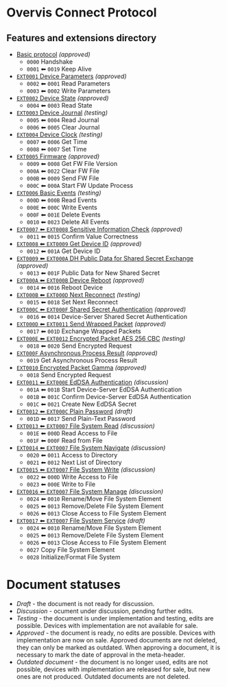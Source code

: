 # Overvis Connect Protocol

## Features and extensions directory

* [Basic protocol](overvis-connect.md) _(approved)_
    * `0000` Handshake
    * `0001` ⬅︎ `0019` Keep Alive
* [`EXT0001` Device Parameters](ext0001-device-params.md) _(approved)_
    * `0002` ⬅︎ `0001` Read Parameters
    * `0003` ⬅︎ `0002` Write Parameters
* [`EXT0002` Device State](ext0002-device-state.md) _(approved)_
    * `0004` ⬅︎ `0003` Read State
* [`EXT0003` Device Journal](ext0003-device-journal.md) _(testing)_
    * `0005` ⬅︎ `0004` Read Journal
    * `0006` ⬅︎ `0005` Clear Journal
* [`EXT0004` Device Clock](ext0004-device-clock.md) _(testing)_
    * `0007` ⬅︎ `0006` Get Time
    * `0008` ⬅︎ `0007` Set Time
* [`EXT0005` Firmware](ext0005-firmware.md) _(approved)_
    * `0009` ⬅︎ `0008` Get FW File Version
    * `000A` ⬅︎ `0022` Clear FW File
    * `000B` ⬅︎ `0009` Send FW File
    * `000C` ⬅︎ `000A` Start FW Update Process
* [`EXT0006` Basic Events](ext0006-basic-events.md) _(testing)_
    * `000D` ⬅︎ `000B` Read Events
    * `000E` ⬅︎ `000C` Write Events
    * `000F` ⬅︎ `001E` Delete Events
    * `0010` ⬅︎ `0023` Delete All Events
* [`EXT0007` ⬅︎ `EXT0008` Sensitive Information Check](ext0007-sensitive-info-check.md) _(approved)_
    * `0011` ⬅︎ `0015` Confirm Value Correctness
* [`EXT0008` ⬅︎ `EXT0009` Get Device ID](ext0008-get-device-id.md) _(approved)_
    * `0012` ⬅︎ `001A` Get Device ID
* [`EXT0009` ⬅︎ `EXT000A` DH Public Data for Shared Secret Exchange](ext0009-dh-public-data-sse.md) _(approved)_
    * `0013` ⬅︎ `001F` Public Data for New Shared Secret
* [`EXT000A` ⬅︎ `EXT000B` Device Reboot](ext000a-device-reboot.md) _(approved)_
    * `0014` ⬅︎ `0016` Reboot Device
* [`EXT000B` ⬅︎ `EXT000D` Next Reconnect](ext000b-next-reconnect.md) _(testing)_
    * `0015` ⬅︎ `0018` Set Next Reconnect
* [`EXT000C` ⬅︎ `EXT000F` Shared Secret Authentication](ext000c-shared-secret-auth.md) _(approved)_
    * `0016` ⬅︎ `0014` Device-Server Shared Secret Authentication
* [`EXT000D` ⬅︎ `EXT0011` Send Wrapped Packet](ext000d-wrapped-packet.md) _(approved)_
    * `0017` ⬅︎ `001D` Exchange Wrapped Packets
* [`EXT000E` ⬅︎ `EXT0012` Encrypted Packet AES 256 CBC](ext000e-encrypted-packet-aes256cbc.md) _(testing)_
    * `0018` ⬅︎ `0020` Send Encrypted Request
* [`EXT000F` Asynchronous Process Result](ext000f-asynchronous-result.md) _(approved)_
    * `0019` Get Asynchronous Process Result    
* [`EXT0010` Encrypted Packet Gamma](ext0010-encrypted-packet-gamma.md) _(approved)_
    * `0018` Send Encrypted Request
* [`EXT0011` ⬅︎ `EXT000E` EdDSA Authentication](ext0011-eddsa-auth.md) _(discussion)_
    * `001A` ⬅︎ `001B` Start Device-Server EdDSA Authentication
    * `001B` ⬅︎ `001C` Confirm Device-Server EdDSA Authentication
    * `001C` ⬅︎ `0021` Create New EdDSA Secret
* [`EXT0012` ⬅︎ `EXT000C` Plain Password](ext0012-plain-password.md) _(draft)_
    * `001D` ⬅︎ `0017` Send Plain-Text Password
* [`EXT0013` ⬅︎ `EXT0007` File System Read](ext0013-file-system-read.md) _(discussion)_
    * `001E` ⬅︎ `000D` Read Access to File
    * `001F` ⬅︎ `000F` Read from File
* [`EXT0014` ⬅︎ `EXT0007` File System Navigate](ext0014-file-system-navigate.md) _(discussion)_
    * `0020` ⬅︎ `0011` Access to Directory
    * `0021` ⬅︎ `0012` Next List of Directory
* [`EXT0015` ⬅︎ `EXT0007` File System Write](ext0015-file-system-write.md) _(discussion)_
    * `0022` ⬅︎ `000D` Write Access to File
    * `0023` ⬅︎ `000E` Write to File
* [`EXT0016` ⬅︎ `EXT0007` File System Manage](ext0016-file-system-manage.md) _(discussion)_
    * `0024` ⬅︎ `0010` Rename/Move File System Element
    * `0025` ⬅︎ `0013` Remove/Delete File System Element
    * `0026` ⬅︎ `0013` Close Access to File System Element
* [`EXT0017` ⬅︎ `EXT0007` File System Service](ext0017-file-system-service.md) _(draft)_
    * `0024` ⬅︎ `0010` Rename/Move File System Element
    * `0025` ⬅︎ `0013` Remove/Delete File System Element
    * `0026` ⬅︎ `0013` Close Access to File System Element
    * `0027` Copy File System Element
    * `0028` Initialize/Format File System

# Document statuses

* _Draft_ - the document is not ready for discussion.
* _Discussion_ - ocument under discussion, pending further edits.
* _Testing_ - the document is under implementation and testing, edits are possible. Devices with implementation are not available for sale.
* _Approved_ - the document is ready, no edits are possible. Devices with implementation are now on sale. Approved documents are not deleted, they can only be marked as outdated. When approving a document, it is necessary to mark the date of approval in the meta-header.
* _Outdated document_ - the document is no longer used, edits are not possible, devices with implementation are released for sale, but new ones are not produced. Outdated documents are not deleted.
